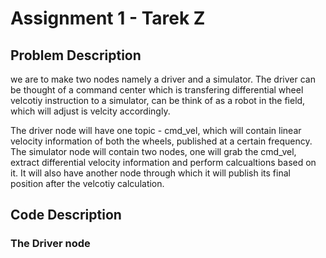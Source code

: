 # Assignment 1 - Tarek Z

##  Problem Description

we are to make two nodes namely a driver and a simulator. The driver can be thought of a command center which is transfering differential wheel velcotiy instruction to a simulator, can be think of as a robot in the field, which will adjust is velcity accordingly. 

The driver node will have one topic - cmd_vel, which will contain linear velocity information of both the wheels, published at a certain frequency. The simulator node will contain two nodes, one will grab the cmd_vel, extract differential velocity information and perform calcualtions based on it. It will also have another node through which it will publish its final position after the velcotiy calculation. 

## Code Description 

### The Driver node


